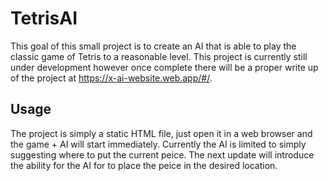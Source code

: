 # TetrisAI

This goal of this small project is to create an AI that is able to play the classic game of Tetris to a reasonable level. This project is currently still under development however once complete there will be a proper write up of the project at https://x-ai-website.web.app/#/.

## Usage

The project is simply a static HTML file, just open it in a web browser and the game + AI will start immediately. Currently the AI is limited to simply suggesting where to put the current peice. The next update will introduce the ability for the AI for to place the peice in the desired location.